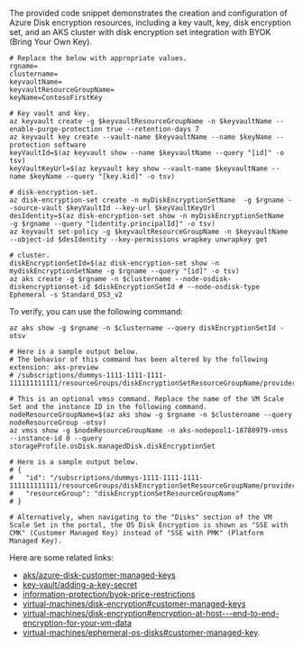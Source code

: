 The provided code snippet demonstrates the creation and configuration of Azure Disk encryption resources, including a key vault, key, disk encryption set, and an AKS cluster with disk encryption set integration with BYOK (Bring Your Own Key).

```
# Replace the below with appropriate values.
rgname=
clustername=
keyvaultName=
keyvaultResourceGroupName=
keyName=ContosoFirstKey
```

```
# Key vault and key.
az keyvault create -g $keyvaultResourceGroupName -n $keyvaultName --enable-purge-protection true --retention-days 7
az keyvault key create --vault-name $keyvaultName --name $keyName --protection software
keyVaultId=$(az keyvault show --name $keyvaultName --query "[id]" -o tsv)
keyVaultKeyUrl=$(az keyvault key show --vault-name $keyvaultName --name $keyName --query "[key.kid]" -o tsv)

# disk-encryption-set.
az disk-encryption-set create -n myDiskEncryptionSetName  -g $rgname --source-vault $keyVaultId --key-url $keyVaultKeyUrl
desIdentity=$(az disk-encryption-set show -n myDiskEncryptionSetName  -g $rgname --query "[identity.principalId]" -o tsv)
az keyvault set-policy -g $keyvaultResourceGroupName -n $keyvaultName --object-id $desIdentity --key-permissions wrapkey unwrapkey get

# cluster.
diskEncryptionSetId=$(az disk-encryption-set show -n mydiskEncryptionSetName -g $rgname --query "[id]" -o tsv)
az aks create -g $rgname -n $clustername --node-osdisk-diskencryptionset-id $diskEncryptionSetId # --node-osdisk-type Ephemeral -s Standard_DS3_v2
```

To verify, you can use the following command:

```
az aks show -g $rgname -n $clustername --query diskEncryptionSetId -otsv

# Here is a sample output below.
# The behavior of this command has been altered by the following extension: aks-preview
# /subscriptions/dummys-1111-1111-1111-111111111111/resourceGroups/diskEncryptionSetResourceGroupName/providers/Microsoft.Compute/diskEncryptionSets/myDiskEncryptionSetName
```

```
# This is an optional vmss command. Replace the name of the VM Scale Set and the instance ID in the following command.
nodeResourceGroupName=$(az aks show -g $rgname -n $clustername --query nodeResourceGroup -otsv)
az vmss show -g $nodeResourceGroupName -n aks-nodepool1-18780979-vmss --instance-id 0 --query storageProfile.osDisk.managedDisk.diskEncryptionSet

# Here is a sample output below.
# {
#   "id": "/subscriptions/dummys-1111-1111-1111-111111111111/resourceGroups/diskEncryptionSetResourceGroupName/providers/Microsoft.Compute/diskEncryptionSets/myDiskEncryptionSetName",
#   "resourceGroup": "diskEncryptionSetResourceGroupName"
# }

# Alternatively, when navigating to the "Disks" section of the VM Scale Set in the portal, the OS Disk Encryption is shown as "SSE with CMK" (Customer Managed Key) instead of "SSE with PMK" (Platform Managed Key).
```

Here are some related links:

- [aks/azure-disk-customer-managed-keys](https://learn.microsoft.com/en-us/azure/aks/azure-disk-customer-managed-keys)
- [key-vault/adding-a-key-secret](https://learn.microsoft.com/en-us/azure/key-vault/general/manage-with-cli2#adding-a-key-secret-or-certificate-to-the-key-vault)
- [information-protection/byok-price-restrictions](https://learn.microsoft.com/en-us/azure/information-protection/byok-price-restrictions)
- [virtual-machines/disk-encryption#customer-managed-keys](https://learn.microsoft.com/en-us/azure/virtual-machines/disk-encryption#customer-managed-keys)
- [virtual-machines/disk-encryption#encryption-at-host---end-to-end-encryption-for-your-vm-data](https://learn.microsoft.com/en-us/azure/virtual-machines/disk-encryption#encryption-at-host---end-to-end-encryption-for-your-vm-data)
- [virtual-machines/ephemeral-os-disks#customer-managed-key](https://learn.microsoft.com/en-us/azure/virtual-machines/ephemeral-os-disks#customer-managed-key).
